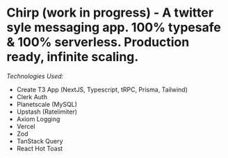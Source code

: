 # Chirp (work in progress) - A twitter syle messaging app. 100% typesafe & 100% serverless. Production ready, infinite scaling. 

_Technologies Used:_

- Create T3 App (NextJS, Typescript, tRPC, Prisma, Tailwind)
- Clerk Auth
- Planetscale (MySQL)
- Upstash (Ratelimiter)
- Axiom Logging
- Vercel
- Zod
- TanStack Query
- React Hot Toast
